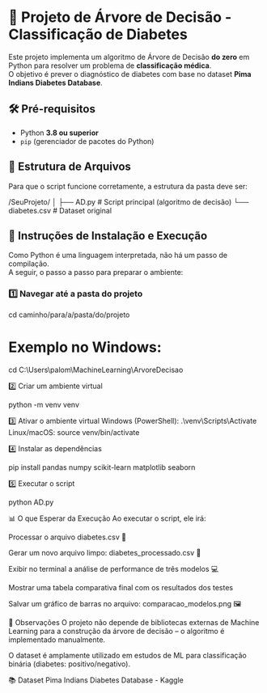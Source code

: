 # 🌳 Projeto de Árvore de Decisão - Classificação de Diabetes

Este projeto implementa um algoritmo de Árvore de Decisão **do zero** em Python para resolver um problema de **classificação médica**.  
O objetivo é prever o diagnóstico de diabetes com base no dataset **Pima Indians Diabetes Database**.

## 🛠️ Pré-requisitos

- Python **3.8 ou superior**
- `pip` (gerenciador de pacotes do Python)

## 📁 Estrutura de Arquivos

Para que o script funcione corretamente, a estrutura da pasta deve ser:

/SeuProjeto/
│
├── AD.py # Script principal (algoritmo de decisão)
└── diabetes.csv # Dataset original

## 🚀 Instruções de Instalação e Execução

Como Python é uma linguagem interpretada, não há um passo de compilação.  
A seguir, o passo a passo para preparar o ambiente:

### 1️⃣ Navegar até a pasta do projeto

cd caminho/para/a/pasta/do/projeto
# Exemplo no Windows:
cd C:\Users\palom\MachineLearning\ArvoreDecisao

2️⃣ Criar um ambiente virtual 

python -m venv venv

3️⃣ Ativar o ambiente virtual
Windows (PowerShell): .\venv\Scripts\Activate
Linux/macOS: source venv/bin/activate

4️⃣ Instalar as dependências

pip install pandas numpy scikit-learn matplotlib seaborn

5️⃣ Executar o script

python AD.py

📊 O que Esperar da Execução
Ao executar o script, ele irá:

Processar o arquivo diabetes.csv 🔄

Gerar um novo arquivo limpo: diabetes_processado.csv 💾

Exibir no terminal a análise de performance de três modelos 💻

Mostrar uma tabela comparativa final com os resultados dos testes

Salvar um gráfico de barras no arquivo: comparacao_modelos.png 🖼️

📌 Observações
O projeto não depende de bibliotecas externas de Machine Learning para a construção da árvore de decisão – o algoritmo é implementado manualmente.

O dataset é amplamente utilizado em estudos de ML para classificação binária (diabetes: positivo/negativo).

📚 Dataset
Pima Indians Diabetes Database - Kaggle




